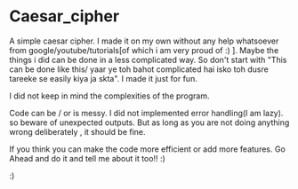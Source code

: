 # Caesar_cipher

A simple caesar cipher.
I made it on my own without any help whatsoever from google/youtube/tutorials[of which i am very proud of :) ]. Maybe the things i did can be done in a less complicated way.
So don't start with "This can be done like this/ yaar ye toh bahot complicated hai isko toh dusre tareeke se easily kiya ja skta".     I made it just for fun.

I did not keep in mind the complexities of the program.

Code can be / or is messy. I did not implemented error handling(I am lazy). so beware of unexpected outputs. But as long as you are not doing anything wrong deliberately , it should be fine.

If you think you can make the code more efficient or add more features. Go Ahead and do it and tell me about it too!!    :) 

:)

